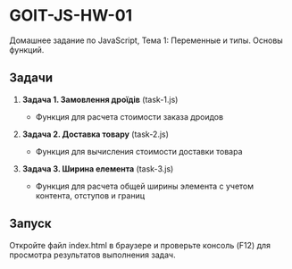 # GOIT-JS-HW-01

Домашнее задание по JavaScript, Тема 1: Переменные и типы. Основы функций.

## Задачи

1. **Задача 1. Замовлення дроїдів** (task-1.js)
   - Функция для расчета стоимости заказа дроидов

2. **Задача 2. Доставка товару** (task-2.js)
   - Функция для вычисления стоимости доставки товара

3. **Задача 3. Ширина елемента** (task-3.js)
   - Функция для расчета общей ширины элемента с учетом контента, отступов и границ

## Запуск

Откройте файл index.html в браузере и проверьте консоль (F12) для просмотра результатов выполнения задач.